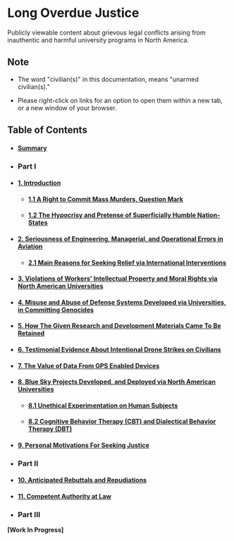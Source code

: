 # Long Overdue Justice
Publicly viewable content about grievous legal conflicts arising from inauthentic and harmful university programs in North America.

## Note

- The word "civilian(s)" in this documentation, means "unarmed civilian(s)."

- Please right-click on links for an option to open them within a new tab, or a new window of your browser.


## Table of Contents
<div id="user-content-toc">
<ul>
  <li><h4><a href="/expose/00-0.md#summary">Summary</a></h4></li>
  
  <li><h3>Part I</h3></li>
  
  <li><h4><a href="/expose/01-0.md#introduction">1. Introduction</a></h4></li>
  
  <ul>
  <li><h4><a href="/expose/01-1.md#11-a-right-to-commit-mass-murders-question-mark">1.1 A Right to Commit Mass Murders, Question Mark</a></h4></li>
  
  <li><h4><a href="/expose/01-2.md#12-the-hypocrisy-and-pretense-of-superficially-humble-nation-states">1.2 The Hypocrisy and Pretense of Superficially Humble Nation-States</a></h4></li>
  </ul>
  
  <li><h4><a href="/expose/02-0.md#2-seriousness-of-engineering-managerial-and-operational-errors-in-aviation">2. Seriousness of Engineering, Managerial, and Operational Errors in Aviation</a></h4></li>
  
  <ul>
  <li><h4><a href="/expose/02-1.md#21-main-reasons-for-seeking-relief-via-international-interventions">2.1 Main Reasons for Seeking Relief via International Interventions</a></h4></li>
  </ul>
  
  <li><h4><a href="/expose/03-0.md#3-violations-of-workers-intellectual-property-and-moral-rights-via-north-american-universities">3. Violations of Workers' Intellectual Property and Moral Rights via North American Universities</a></h4></li>
  
  <li><h4><a href="/expose/04-0.md#4-misuse-and-abuse-of-defense-systems-developed-via-universities-in-committing-genocides">4. Misuse and Abuse of Defense Systems Developed via Universities, in Committing Genocides</a></h4></li>
  
  <li><h4><a href="/expose/05-0.md#5-how-the-given-research-and-development-materials-came-to-be-retained">5. How The Given Research and Development Materials Came To Be Retained</a></h4></li>
  
  <li><h4><a href="/expose/06-0.md#6-testimonial-evidence-about-intentional-drone-strikes-on-civilians">6. Testimonial Evidence About Intentional Drone Strikes on Civilians</a></h4></li>
  
  <li><h4><a href="/expose/07-0.md#7-the-value-of-data-from-gps-enabled-devices">7. The Value of Data From GPS Enabled Devices</a></h4></li>
  
  <li><h4><a href="/expose/08-0.md#8-blue-sky-projects-developed-and-deployed-via-north-american-universities">8. Blue Sky Projects Developed, and Deployed via North American Universities</a></h4></li>
  
  <ul>
  <li><h4><a href="/expose/08-1.md#81-unethical-experiments-conducted-on-human-beings">8.1 Unethical Experimentation on Human Subjects</a></h4></li>
  
  <li><h4><a href="/expose/08-2.md#82-cognitive-behavior-therapy-cbt-and-dialectical-behavior-therapy-dbt">8.2 Cognitive Behavior Therapy (CBT) and Dialectical Behavior Therapy (DBT)</a></h4></li>
  </ul>
  
  <li><h4><a href="/expose/09-0.md#9-personal-motivations-for-seeking-justice">9. Personal Motivations For Seeking Justice</a></h4></li>
  
  <li><h3>Part II</h3></li>
  
  <li><h4><a href="/expose/10-0.md#10-anticipated-rebuttals-and-repudiations">10. Anticipated Rebuttals and Repudiations</a></h4></li>
  
  <li><h4><a href="/expose/11-0.md#11-competent-authority-at-law">11. Competent Authority at Law</a></h4></li>
  
  <li><h3>Part III</h3></li></div>
  
  <strong>[Work In Progress]</strong>
  
</ul>
</div>
